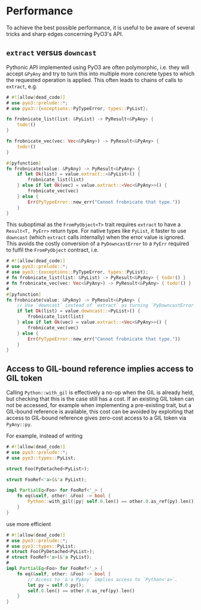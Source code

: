 # Performance

To achieve the best possible performance, it is useful to be aware of several tricks and sharp edges concerning PyO3's API.

## `extract` versus `downcast`

Pythonic API implemented using PyO3 are often polymorphic, i.e. they will accept `&PyAny` and try to turn this into multiple more concrete types to which the requested operation is applied. This often leads to chains of calls to `extract`, e.g.

```rust
# #![allow(dead_code)]
# use pyo3::prelude::*;
# use pyo3::{exceptions::PyTypeError, types::PyList};

fn frobnicate_list(list: &PyList) -> PyResult<&PyAny> {
    todo!()
}

fn frobnicate_vec(vec: Vec<&PyAny>) -> PyResult<&PyAny> {
    todo!()
}

#[pyfunction]
fn frobnicate(value: &PyAny) -> PyResult<&PyAny> {
    if let Ok(list) = value.extract::<&PyList>() {
        frobnicate_list(list)
    } else if let Ok(vec) = value.extract::<Vec<&PyAny>>() {
        frobnicate_vec(vec)
    } else {
        Err(PyTypeError::new_err("Cannot frobnicate that type."))
    }
}
```

This suboptimal as the `FromPyObject<T>` trait requires `extract` to have a `Result<T, PyErr>` return type. For native types like `PyList`, it faster to use `downcast` (which `extract` calls internally) when the error value is ignored. This avoids the costly conversion of a `PyDowncastError` to a `PyErr` required to fulfil the `FromPyObject` contract, i.e.

```rust
# #![allow(dead_code)]
# use pyo3::prelude::*;
# use pyo3::{exceptions::PyTypeError, types::PyList};
# fn frobnicate_list(list: &PyList) -> PyResult<&PyAny> { todo!() }
# fn frobnicate_vec(vec: Vec<&PyAny>) -> PyResult<&PyAny> { todo!() }
#
#[pyfunction]
fn frobnicate(value: &PyAny) -> PyResult<&PyAny> {
    // Use `downcast` instead of `extract` as turning `PyDowncastError` into `PyErr` is quite costly.
    if let Ok(list) = value.downcast::<PyList>() {
        frobnicate_list(list)
    } else if let Ok(vec) = value.extract::<Vec<&PyAny>>() {
        frobnicate_vec(vec)
    } else {
        Err(PyTypeError::new_err("Cannot frobnicate that type."))
    }
}
```

## Access to GIL-bound reference implies access to GIL token

Calling `Python::with_gil` is effectively a no-op when the GIL is already held, but checking that this is the case still has a cost. If an existing GIL token can not be accessed, for example when implementing a pre-existing trait, but a GIL-bound reference is available, this cost can be avoided by exploiting that access to GIL-bound reference gives zero-cost access to a GIL token via `PyAny::py`.

For example, instead of writing

```rust
# #![allow(dead_code)]
# use pyo3::prelude::*;
# use pyo3::types::PyList;

struct Foo(PyDetached<PyList>);

struct FooRef<'a>(&'a PyList);

impl PartialEq<Foo> for FooRef<'_> {
    fn eq(&self, other: &Foo) -> bool {
        Python::with_gil(|py| self.0.len() == other.0.as_ref(py).len())
    }
}
```

use more efficient

```rust
# #![allow(dead_code)]
# use pyo3::prelude::*;
# use pyo3::types::PyList;
# struct Foo(PyDetached<PyList>);
# struct FooRef<'a>(&'a PyList);
#
impl PartialEq<Foo> for FooRef<'_> {
    fn eq(&self, other: &Foo) -> bool {
        // Access to `&'a PyAny` implies access to `Python<'a>`.
        let py = self.0.py();
        self.0.len() == other.0.as_ref(py).len()
    }
}
```
